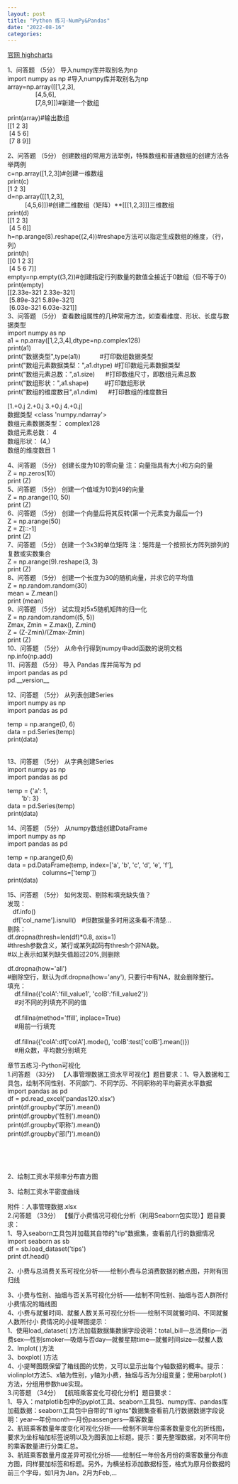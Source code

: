 ```yaml
---
layout: post
title: "Python 练习-NumPy&Pandas"
date: "2022-08-16"
categories: 
---
```

<p><a href="https://www.highcharts.com.cn/demo/highcharts">官网 highcharts</a></p>
<p>1、问答题&nbsp;（5分）&nbsp;导入numpy库并取别名为np<br />
import numpy as np #导入numpy库并取别名为np<br />
array=np.array([[1,2,3],<br />
&nbsp;&nbsp;&nbsp;&nbsp;&nbsp;&nbsp;&nbsp;&nbsp;&nbsp;&nbsp;&nbsp;&nbsp;&nbsp;&nbsp;&nbsp; [4,5,6],<br />
&nbsp;&nbsp;&nbsp;&nbsp;&nbsp;&nbsp;&nbsp;&nbsp;&nbsp;&nbsp;&nbsp;&nbsp;&nbsp;&nbsp;&nbsp; [7,8,9]])#新建一个数组</p>
<p>print(array)#输出数组<br />
[[1 2 3]<br />
&nbsp;[4 5 6]<br />
&nbsp;[7 8 9]]</p>
<p>2、问答题&nbsp;（5分）&nbsp;创建数组的常用方法举例，特殊数组和普通数组的创建方法各举两例<br />
c=np.array([1,2,3])#创建一维数组<br />
print(c)<br />
[1 2 3]<br />
d=np.array([[1,2,3],<br />
&nbsp;&nbsp;&nbsp;&nbsp;&nbsp;&nbsp;&nbsp;&nbsp;&nbsp; [4,5,6]])#创建二维数组（矩阵）**[[[1,2,3]]]三维数组<br />
print(d)<br />
[[1 2 3]<br />
&nbsp;[4 5 6]]<br />
h=np.arange(8).reshape((2,4))#reshape方法可以指定生成数组的维度，（行，列）<br />
print(h)<br />
[[0 1 2 3]<br />
&nbsp;[4 5 6 7]]<br />
empty=np.empty((3,2))#创建指定行列数量的数值全接近于0数组（但不等于0）<br />
print(empty)<br />
[[2.33e-321 2.33e-321]<br />
&nbsp;[5.89e-321 5.89e-321]<br />
&nbsp;[6.03e-321 6.03e-321]]<br />
3、问答题&nbsp;（5分）&nbsp;查看数组属性的几种常用方法，如查看维度、形状、长度与数据类型<br />
import numpy as np &nbsp;<br />
a1 = np.array([1,2,3,4],dtype=np.complex128) &nbsp;<br />
print(a1) &nbsp;<br />
print(&quot;数据类型&quot;,type(a1))&nbsp;&nbsp;&nbsp;&nbsp;&nbsp;&nbsp;&nbsp;&nbsp;&nbsp;&nbsp; #打印数组数据类型 &nbsp;<br />
print(&quot;数组元素数据类型：&quot;,a1.dtype) #打印数组元素数据类型 &nbsp;<br />
print(&quot;数组元素总数：&quot;,a1.size)&nbsp;&nbsp;&nbsp;&nbsp;&nbsp; #打印数组尺寸，即数组元素总数 &nbsp;<br />
print(&quot;数组形状：&quot;,a1.shape)&nbsp;&nbsp;&nbsp;&nbsp;&nbsp;&nbsp;&nbsp;&nbsp; #打印数组形状 &nbsp;<br />
print(&quot;数组的维度数目&quot;,a1.ndim)&nbsp;&nbsp;&nbsp;&nbsp;&nbsp; #打印数组的维度数目 &nbsp;</p>
<p>[1.+0.j 2.+0.j 3.+0.j 4.+0.j]<br />
数据类型 &lt;class &#39;numpy.ndarray&#39;&gt;<br />
数组元素数据类型： complex128<br />
数组元素总数： 4<br />
数组形状： (4,)<br />
数组的维度数目 1</p>
<p>4、问答题&nbsp;（5分）&nbsp;创建长度为10的零向量 注：向量指具有大小和方向的量<br />
Z = np.zeros(10)<br />
print (Z)<br />
5、问答题&nbsp;（5分）&nbsp;创建一个值域为10到49的向量<br />
Z = np.arange(10, 50)<br />
print (Z)<br />
6、问答题&nbsp;（5分）&nbsp;创建一个向量后将其反转(第一个元素变为最后一个)<br />
Z = np.arange(50)<br />
Z = Z[::-1]<br />
print (Z)<br />
7、问答题&nbsp;（5分）&nbsp;创建一个3x3的单位矩阵 注：矩阵是一个按照长方阵列排列的复数或实数集合<br />
Z = np.arange(9).reshape(3, 3)<br />
print (Z)<br />
8、问答题&nbsp;（5分）&nbsp;创建一个长度为30的随机向量，并求它的平均值<br />
Z = np.random.random(30)<br />
mean = Z.mean()<br />
print (mean)<br />
9、问答题&nbsp;（5分）&nbsp;试实现对5x5随机矩阵的归一化<br />
Z = np.random.random((5, 5))<br />
Zmax, Zmin = Z.max(), Z.min()<br />
Z = (Z-Zmin)/(Zmax-Zmin)<br />
print (Z)<br />
10、问答题&nbsp;（5分）&nbsp;从命令行得到numpy中add函数的说明文档<br />
np.info(np.add)<br />
11、问答题&nbsp;（5分）&nbsp;导入 Pandas 库并简写为 pd<br />
import pandas as pd<br />
pd.__version__</p>
<p>12、问答题&nbsp;（5分）&nbsp;从列表创建Series<br />
import numpy as np<br />
import pandas as pd</p>
<p>temp = np.arange(0, 6)<br />
data = pd.Series(temp)<br />
print(data)</p>
<p><br />
13、问答题&nbsp;（5分）&nbsp;从字典创建Series<br />
import numpy as np<br />
import pandas as pd</p>
<p>temp = {&#39;a&#39;: 1,<br />
&nbsp;&nbsp;&nbsp;&nbsp;&nbsp;&nbsp;&nbsp; &#39;b&#39;: 3}<br />
data = pd.Series(temp)<br />
print(data)</p>
<p>14、问答题&nbsp;（5分）&nbsp;从numpy数组创建DataFrame<br />
import numpy as np<br />
import pandas as pd</p>
<p>temp = np.arange(0,6)<br />
data = pd.DataFrame(temp, index=[&#39;a&#39;, &#39;b&#39;, &#39;c&#39;, &#39;d&#39;, &#39;e&#39;, &#39;f&#39;],<br />
&nbsp;&nbsp;&nbsp;&nbsp;&nbsp;&nbsp;&nbsp;&nbsp;&nbsp;&nbsp;&nbsp;&nbsp;&nbsp;&nbsp;&nbsp;&nbsp;&nbsp;&nbsp;&nbsp; columns=[&#39;temp&#39;])<br />
print(data)</p>
<p>15、问答题&nbsp;（5分）&nbsp;如何发现、剔除和填充缺失值？<br />
发现：<br />
&nbsp;&nbsp; df.info()<br />
&nbsp;&nbsp; df[&#39;col_name&#39;].isnull()&nbsp;&nbsp; #但数据量多时用这条看不清楚...<br />
剔除：<br />
df.dropna(thresh=len(df)*0.8, axis=1)<br />
#thresh参数含义，某行或某列起码有thresh个非NA数。<br />
#以上表示如某列缺失值超过20%,则删除</p>
<p>df.dropna(how=&#39;all&#39;)<br />
#删除空行，默认为df.dropna(how=&#39;any&#39;), 只要行中有NA，就会删除整行。<br />
填充：<br />
&nbsp;&nbsp;&nbsp; df.fillna({&#39;colA&#39;:&#39;fill_value1&#39;, &#39;colB&#39;:&#39;fill_value2&#39;})<br />
&nbsp;&nbsp;&nbsp; #对不同的列填充不同的值<br />
&nbsp;&nbsp; &nbsp;<br />
&nbsp;&nbsp;&nbsp; df.fillna(method=&#39;ffill&#39;, inplace=True)<br />
&nbsp;&nbsp;&nbsp; #用前一行填充<br />
&nbsp;&nbsp; &nbsp;<br />
&nbsp;&nbsp;&nbsp; df.fillna({&#39;colA&#39;:df[&#39;colA&#39;].mode(), &#39;colB&#39;:test[&#39;colB&#39;].mean()})<br />
&nbsp;&nbsp;&nbsp; #用众数，平均数分别填充</p>
<p>章节五练习-Python可视化<br />
1.问答题&nbsp;（33分）&nbsp;【人事管理数据工资水平可视化】题目要求：1、导入数据和工具包，绘制不同性别、不同部门、不同学历、不同职称的平均薪资水平数据<br />
import pandas as pd<br />
df = pd.read_excel(&#39;pandas120.xlsx&#39;)<br />
print(df.groupby(&#39;学历&#39;).mean())<br />
print(df.groupby(&#39;性别&#39;).mean())<br />
print(df.groupby(&#39;职称&#39;).mean())<br />
print(df.groupby(&#39;部门&#39;).mean())</p>
<p>&nbsp;</p>
<p>&nbsp;</p>
<p>2、绘制工资水平频率分布直方图</p>
<p>3、绘制工资水平密度曲线</p>
<p>附件：人事管理数据.xlsx<br />
2.问答题&nbsp;（33分）&nbsp;【餐厅小费情况可视化分析（利用Seaborn包实现）】题目要求：<br />
1、导入seaborn工具包并加载其自带的&quot;tip&quot;数据集，查看前几行的数据情况<br />
import seaborn as sb<br />
df = sb.load_dataset(&#39;tips&#39;)<br />
print df.head()</p>
<p>2、小费与总消费关系可视化分析&mdash;&mdash;绘制小费与总消费数据的散点图，并附有回归线</p>
<p>3、小费与性别、抽烟与否关系可视化分析&mdash;&mdash;绘制不同性别、抽烟与否人群所付小费情况的箱线图<br />
4、小费与就餐时间、就餐人数关系可视化分析&mdash;&mdash;绘制不同就餐时间、不同就餐人数所付小 费情况的小提琴图提示：<br />
1、使用load_dataset( )方法加载数据集数据字段说明：total_bill&mdash;总消费tip&mdash;消费sex&mdash;性别smoker&mdash;吸烟与否day&mdash;就餐星期time&mdash;就餐时间size&mdash;就餐人数<br />
2、lmplot( )方法<br />
3、boxplot( )方法<br />
4、小提琴图既保留了箱线图的优势，又可以显示出每个y轴数据的概率。提示：violinplot方法5、x轴为性别，y轴为小费，抽烟与否为分组变量；使用barplot( )方法，分组用参数hue实现。<br />
3.问答题&nbsp;（34分）&nbsp;【航班乘客变化可视化分析】题目要求：<br />
1、导入：matplotlib包中的pyplot工具、seaborn工具包、numpy库、pandas库加载数据：seaborn工具包中自带的&quot;fl ights&quot;数据集查看前几行数据数据字段说明：year&mdash;年份month&mdash;月份passengers&mdash;乘客数量<br />
2、航班乘客数量年度变化可视化分析&mdash;&mdash;绘制不同年份乘客数量变化的折线图，要求为坐标轴加标签说明以及为图表加上标题。提示：要先整理数据，对不同年份的乘客数量进行分类汇总。<br />
3、航班乘客数量月度差异可视化分析&mdash;&mdash;绘制任一年份各月份的乘客数量分布直方图，同样要加标签和标题。另外，为横坐标添加数据标签，格式为原月份数据的前三个字母，如1月为Jan，2月为Feb,...</p>
